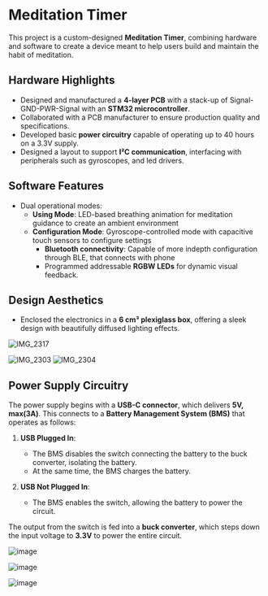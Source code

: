 # Meditation Timer  

This project is a custom-designed **Meditation Timer**, combining hardware and software to create a device meant to help users build and maintain the habit of meditation.  

## Hardware Highlights
- Designed and manufactured a **4-layer PCB** with a stack-up of Signal-GND-PWR-Signal with an **STM32 microcontroller**.
- Collaborated with a PCB manufacturer to ensure production quality and specifications.
- Developed basic **power circuitry** capable of operating up to 40 hours on a 3.3V supply.
- Designed a layout to support **I²C communication**, interfacing with peripherals such as gyroscopes, and led drivers.

## Software Features
- Dual operational modes:
  - **Using Mode**: LED-based breathing animation for meditation guidance to create an ambient environment
  - **Configuration Mode**: Gyroscope-controlled mode with capacitive touch sensors to configure settings
    - **Bluetooth connectivity**: Capable of more indepth configuration through BLE, that connects with phone
    - Programmed addressable **RGBW LEDs** for dynamic visual feedback.

## Design Aesthetics
- Enclosed the electronics in a **6 cm³ plexiglass box**, offering a sleek design with beautifully diffused lighting effects.

 
![IMG_2317](https://github.com/user-attachments/assets/3612826b-7e8f-4b12-94fe-f2078112d438)

![IMG_2303](https://github.com/user-attachments/assets/ed096eaa-f72a-443a-a6af-a6ebdccd8727)
![IMG_2304](https://github.com/user-attachments/assets/ef337fea-2e1e-4785-ae30-d657dc8a0cd5)

## Power Supply Circuitry  

The power supply begins with a **USB-C connector**, which delivers **5V, max(3A)**. This connects to a **Battery Management System (BMS)** that operates as follows:  

1. **USB Plugged In**:  
   - The BMS disables the switch connecting the battery to the buck converter, isolating the battery.  
   - At the same time, the BMS charges the battery.  

2. **USB Not Plugged In**:  
   - The BMS enables the switch, allowing the battery to power the circuit.  

The output from the switch is fed into a **buck converter**, which steps down the input voltage to **3.3V** to power the entire circuit.

![image](https://github.com/user-attachments/assets/ca5db52f-fed1-4477-909a-20fd2df3d5e0)


![image](https://github.com/user-attachments/assets/8fb4866a-da87-413b-a81c-4ff51392bc81)



![image](https://github.com/user-attachments/assets/345f035e-eceb-47a0-839d-9cabec9d8e98)


